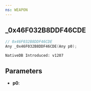 ```yaml
---
ns: WEAPON
---
```

## _0x46F032B8DDF46CDE

```c
// 0x46F032B8DDF46CDE
Any _0x46F032B8DDF46CDE(Any p0);
```

```
NativeDB Introduced: v1207
```

## Parameters
* **p0**:
